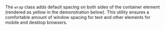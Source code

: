 The `wrap` class adds default spacing on both sides of the container element (rendered as yellow in the demonstration below). This utility ensures a comfortable amount of window spacing for text and other elements for mobile and desktop browsers.